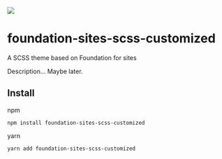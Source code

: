 ![](https://github.com/actions/alexeyyanukovich/foundation-sites-scss-customized/workflows/Deploy%20to%20NPM/badge.svg)

# foundation-sites-scss-customized
A SCSS theme based on Foundation for sites

Description... Maybe later. 

## Install
npm

    npm install foundation-sites-scss-customized

yarn

    yarn add foundation-sites-scss-customized
